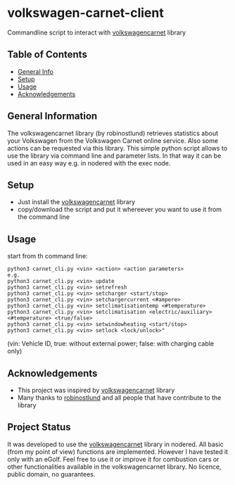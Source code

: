 # volkswagen-carnet-client
Commandline script to interact with [volkswagencarnet](https://github.com/robinostlund/volkswagencarnet) library

## Table of Contents
* [General Info](#general-information)
* [Setup](#setup)
* [Usage](#usage)
* [Acknowledgements](#acknowledgements)
 
## General Information
The volkswagencarnet library (by robinostlund) retrieves statistics about your Volkswagen from the Volkswagen Carnet online service. Also some actions can be requested via this library. This simple python script allows to use the library via command line and parameter lists. In that way it can be used in an easy way e.g. in nodered with the exec node.

## Setup
* Just install the [volkswagencarnet](https://github.com/robinostlund/volkswagencarnet) library
* copy/download the script and put it whereever you want to use it from the command line

## Usage
start from th command line: 
```
python3 carnet_cli.py <vin> <action> <action parameters>
e.g.
python3 carnet_cli.py <vin> update
python3 carnet_cli.py <vin> setrefresh
python3 carnet_cli.py <vin> setcharger <start/stop>
python3 carnet_cli.py <vin> setchargercurrent <#ampere>
python3 carnet_cli.py <vin> setclimatisationtemp <#temperature>
python3 carnet_cli.py <vin> setclimatisation <electric/auxiliary> <#temperature> <true/false>
python3 carnet_cli.py <vin> setwindowheating <start/stop>
python3 carnet_cli.py <vin> setlock <lock/unlock>"
```
(vin: Vehicle ID, true: without external power; false: with charging cable only)

## Acknowledgements
- This project was inspired by [volkswagencarnet](https://github.com/robinostlund/volkswagencarnet) library
- Many thanks to [robinostlund](https://github.com/robinostlund) and all people that have contribute to the library
  
## Project Status
It was developed to use the [volkswagencarnet](https://github.com/robinostlund/volkswagencarnet) library in nodered. All basic (from my point of view) functions are implemented. However I have tested it only with an eGolf. Feel free to use it or improve it for combustion cars or other functionalities available in the volkswagencarnet library. No licence, public domain, no guarantees.  
  
